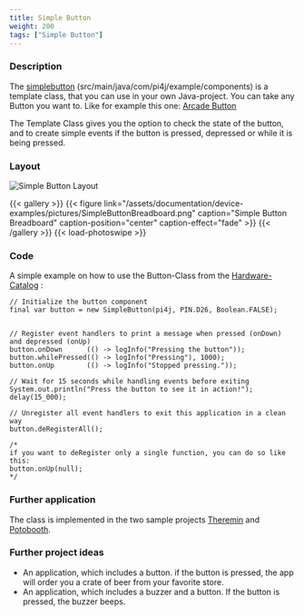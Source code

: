 ```yaml
---
title: Simple Button
weight: 200
tags: ["Simple Button"]
---
```

### Description
The [simplebutton](https://github.com/Pi4J/pi4j-example-components/tree/Dev-Arcade/src/main/java/com/pi4j/example/components) (src/main/java/com/pi4j/example/components) is a template class, that you can use in your own Java-project.
You can take any Button you want to. Like for example this one: [Arcade Button](https://www.berrybase.de/bauelemente/schalter-taster/drucktaster/arcade-button-30mm)

The Template Class gives you the option to check the state of the button, and to create simple events if the button is pressed, depressed or while it is being pressed.

### Layout
![Simple Button Layout](/assets/documentation/device-examples/Layout-SimpleButton.png)

{{< gallery >}}
{{< figure link="/assets/documentation/device-examples/pictures/SimpleButtonBreadboard.png" caption="Simple Button Breadboard" caption-position="center" caption-effect="fade" >}}
{{< /gallery >}}
{{< load-photoswipe >}}

### Code
A simple example on how to use the Button-Class from the [Hardware-Catalog](https://github.com/Pi4J/pi4j-example-components) :
```
// Initialize the button component
final var button = new SimpleButton(pi4j, PIN.D26, Boolean.FALSE);


// Register event handlers to print a message when pressed (onDown) and depressed (onUp)
button.onDown      (() -> logInfo("Pressing the button"));
button.whilePressed(() -> logInfo("Pressing"), 1000);
button.onUp        (() -> logInfo("Stopped pressing."));

// Wait for 15 seconds while handling events before exiting
System.out.println("Press the button to see it in action!");
delay(15_000);

// Unregister all event handlers to exit this application in a clean way
button.deRegisterAll();

/*
if you want to deRegister only a single function, you can do so like this:
button.onUp(null);
*/
```

### Further application
The class is implemented in the two sample projects [Theremin](https://github.com/DieterHolz/RaspPiTheremin) and [Potobooth](https://github.com/DieterHolz/PhotoBooth).

### Further project ideas
- An application, which includes a button. if the button is pressed, the app will order you a crate of beer from your favorite store.
- An application, which includes a buzzer and a button. If the button is pressed, the buzzer beeps.
